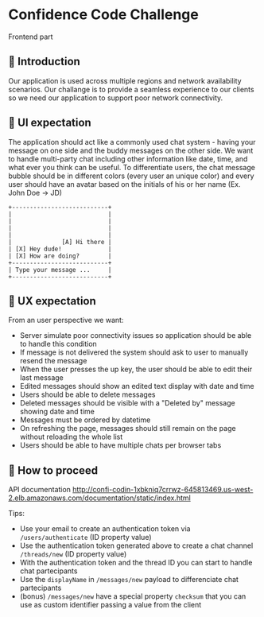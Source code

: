 # Confidence Code Challenge

Frontend part

## :green_book: Introduction

Our application is used across multiple regions and network availability scenarios. Our challange is to provide a seamless experience to our clients so we need our application to support poor network connectivity.

## :triangular_ruler: UI expectation

The application should act like a commonly used chat system - having your message on one side and the buddy messages on the other side. We want to handle multi-party chat including other information like date, time, and what ever you think can be useful. To differentiate users, the chat message bubble should be in different colors (every user an unique color) and every user should have an avatar based on the initials of his or her name (Ex. John Doe -> JD)

```
+---------------------------+
|                           |
|                           |
|                           |
|                           |
|              [A] Hi there |
| [X] Hey dude!             |
| [X] How are doing?        |
+---------------------------+
| Type your message ...     |
+---------------------------+
```

## :movie_camera: UX expectation

From an user perspective we want:

- Server simulate poor connectivity issues so application should be able to handle this condition
- If message is not delivered the system should ask to user to manually resend the message
- When the user presses the up key, the user should be able to edit their last message
- Edited messages should show an edited text display with date and time
- Users should be able to delete messages
- Deleted messages should be visible with a "Deleted by" message showing date and time
- Messages must be ordered by datetime
- On refreshing the page, messages should still remain on the page without reloading the whole list
- Users should be able to have multiple chats per browser tabs

## :rocket: How to proceed

API documentation http://confi-codin-1xbkniq7crrwz-645813469.us-west-2.elb.amazonaws.com/documentation/static/index.html

Tips:

- Use your email to create an authentication token via `/users/authenticate` (ID property value)
- Use the authentication token generated above to create a chat channel `/threads/new` (ID property value)
- With the authentication token and the thread ID you can start to handle chat partecipants
- Use the `displayName` in `/messages/new` payload to differenciate chat partecipants
- (bonus) `/messages/new` have a special property `checksum` that you can use as custom identifier passing a value from the client
